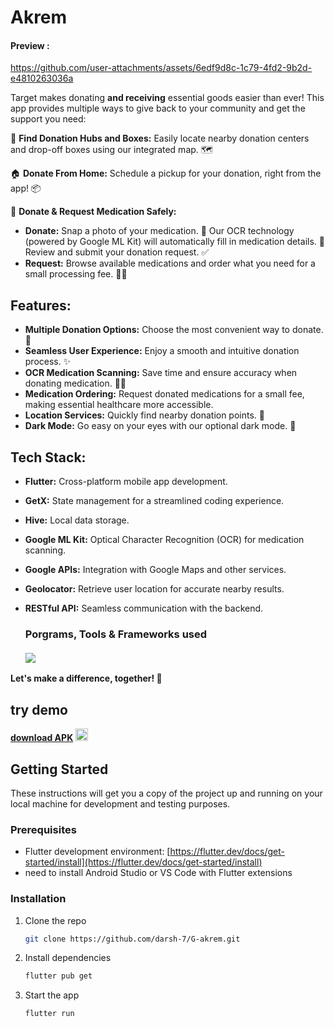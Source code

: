 # Akrem
#### Preview :

https://github.com/user-attachments/assets/6edf9d8c-1c79-4fd2-9b2d-e4810263036a

Target makes donating **and receiving** essential goods easier than ever! This app provides multiple ways to give back to your community and get the support you need:

🙌 **Find Donation Hubs and Boxes:** Easily locate nearby donation centers and drop-off boxes using our integrated map. 🗺️

🏠 **Donate From Home:**  Schedule a pickup for your donation, right from the app! 📦

💊 **Donate & Request Medication Safely:** 
* **Donate:** Snap a photo of your medication. 📸 Our OCR technology (powered by Google ML Kit) will automatically fill in medication details. 🤖 Review and submit your donation request. ✅
* **Request:** Browse available medications and order what you need for a small processing fee.  💊🛒

## Features:
  
* **Multiple Donation Options:**  Choose the most convenient way to donate.  🎁
* **Seamless User Experience:**  Enjoy a smooth and intuitive donation process. ✨
* **OCR Medication Scanning:**  Save time and ensure accuracy when donating medication. 💊📸
* **Medication Ordering:** Request donated medications for a small fee, making essential healthcare more accessible. 
* **Location Services:** Quickly find nearby donation points. 📍
* **Dark Mode:**  Go easy on your eyes with our optional dark mode.  🌙 

## Tech Stack:

* **Flutter:**  Cross-platform mobile app development.
* **GetX:**  State management for a streamlined coding experience. 
* **Hive:**  Local data storage. 
* **Google ML Kit:**  Optical Character Recognition (OCR) for medication scanning.
* **Google APIs:**  Integration with Google Maps and other services.
* **Geolocator:**  Retrieve user location for accurate nearby results.
* **RESTful API:**  Seamless communication with the backend.

  <h3>
   Porgrams, Tools & Frameworks used<br><br>
  <a>
   <img src="https://skillicons.dev/icons?i=figma,flutter,github,gradle,postman,windows&perline=14" />
  </a>
  </h3>

**Let's make a difference, together! 💖** 

## try demo
**[download APK](https://github.com/darsh-7/G-akrem/releases/download/first_beta/Akrem.apk) <img src="https://img.icons8.com/emoji/512/down-arrow-emoji.png" alt="preview"  width="20">**

## Getting Started

These instructions will get you a copy of the project up and running on your local machine for development and testing purposes. 

### Prerequisites

* Flutter development environment: [https://flutter.dev/docs/get-started/install](https://flutter.dev/docs/get-started/install)
* need to install Android Studio or VS Code with Flutter extensions

### Installation
1. Clone the repo
   ```sh
   git clone https://github.com/darsh-7/G-akrem.git

2. Install dependencies
   ```sh
   flutter pub get   

3. Start the app
   ```sh
   flutter run


